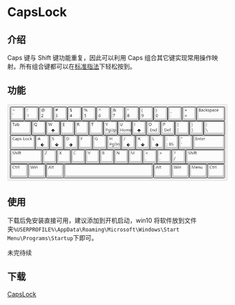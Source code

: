 # CapsLock

## 介绍
Caps 键与 Shift 键功能重复，因此可以利用 Caps 组合其它键实现常用操作映射。所有组合键都可以在[标准指法](https://baike.baidu.com/item/%E6%A0%87%E5%87%86%E6%8C%87%E6%B3%95)下轻松按到。

## 功能
![](keyboard-layout.png)

## 使用
下载后免安装直接可用，建议添加到开机启动，win10 将软件放到文件夹`%USERPROFILE%\AppData\Roaming\Microsoft\Windows\Start Menu\Programs\Startup`下即可。

未完待续

## 下载
[CapsLock](https://raw.githubusercontent.com/Liy1eE/capslock/master/CapsLock.exe)
